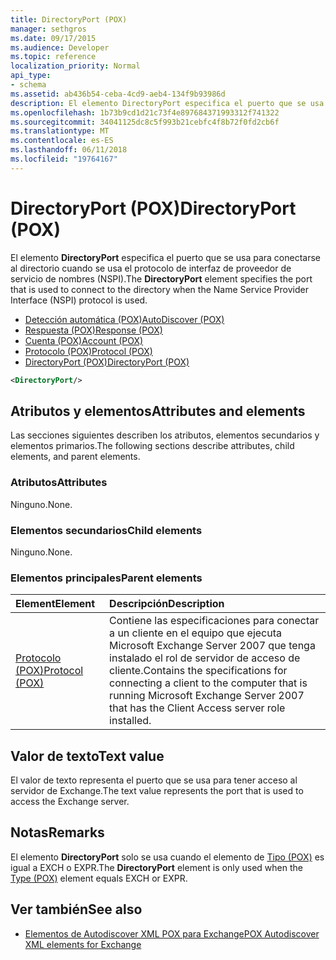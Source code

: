 ```yaml
---
title: DirectoryPort (POX)
manager: sethgros
ms.date: 09/17/2015
ms.audience: Developer
ms.topic: reference
localization_priority: Normal
api_type:
- schema
ms.assetid: ab436b54-ceba-4cd9-aeb4-134f9b93986d
description: El elemento DirectoryPort especifica el puerto que se usa para conectarse al directorio cuando se usa el protocolo de interfaz de proveedor de servicio de nombres (NSPI).
ms.openlocfilehash: 1b73b9cd1d21c73f4e897684371993312f741322
ms.sourcegitcommit: 34041125dc8c5f993b21cebfc4f8b72f0fd2cb6f
ms.translationtype: MT
ms.contentlocale: es-ES
ms.lasthandoff: 06/11/2018
ms.locfileid: "19764167"
---
```

# <a name="directoryport-pox"></a><span data-ttu-id="b6207-103">DirectoryPort (POX)</span><span class="sxs-lookup"><span data-stu-id="b6207-103">DirectoryPort (POX)</span></span>

<span data-ttu-id="b6207-104">El elemento **DirectoryPort** especifica el puerto que se usa para conectarse al directorio cuando se usa el protocolo de interfaz de proveedor de servicio de nombres (NSPI).</span><span class="sxs-lookup"><span data-stu-id="b6207-104">The **DirectoryPort** element specifies the port that is used to connect to the directory when the Name Service Provider Interface (NSPI) protocol is used.</span></span> 
  
- [<span data-ttu-id="b6207-105">Detección automática (POX)</span><span class="sxs-lookup"><span data-stu-id="b6207-105">AutoDiscover (POX)</span></span>](autodiscover-pox.md) 
- [<span data-ttu-id="b6207-106">Respuesta (POX)</span><span class="sxs-lookup"><span data-stu-id="b6207-106">Response (POX)</span></span>](response-pox.md)  
- [<span data-ttu-id="b6207-107">Cuenta (POX)</span><span class="sxs-lookup"><span data-stu-id="b6207-107">Account (POX)</span></span>](account-pox.md)  
- [<span data-ttu-id="b6207-108">Protocolo (POX)</span><span class="sxs-lookup"><span data-stu-id="b6207-108">Protocol (POX)</span></span>](protocol-pox.md)  
- [<span data-ttu-id="b6207-109">DirectoryPort (POX)</span><span class="sxs-lookup"><span data-stu-id="b6207-109">DirectoryPort (POX)</span></span>](directoryport-pox.md)
  
```xml
<DirectoryPort/>
```

## <a name="attributes-and-elements"></a><span data-ttu-id="b6207-110">Atributos y elementos</span><span class="sxs-lookup"><span data-stu-id="b6207-110">Attributes and elements</span></span>

<span data-ttu-id="b6207-111">Las secciones siguientes describen los atributos, elementos secundarios y elementos primarios.</span><span class="sxs-lookup"><span data-stu-id="b6207-111">The following sections describe attributes, child elements, and parent elements.</span></span>
  
### <a name="attributes"></a><span data-ttu-id="b6207-112">Atributos</span><span class="sxs-lookup"><span data-stu-id="b6207-112">Attributes</span></span>

<span data-ttu-id="b6207-113">Ninguno.</span><span class="sxs-lookup"><span data-stu-id="b6207-113">None.</span></span>
  
### <a name="child-elements"></a><span data-ttu-id="b6207-114">Elementos secundarios</span><span class="sxs-lookup"><span data-stu-id="b6207-114">Child elements</span></span>

<span data-ttu-id="b6207-115">Ninguno.</span><span class="sxs-lookup"><span data-stu-id="b6207-115">None.</span></span>
  
### <a name="parent-elements"></a><span data-ttu-id="b6207-116">Elementos principales</span><span class="sxs-lookup"><span data-stu-id="b6207-116">Parent elements</span></span>

|<span data-ttu-id="b6207-117">**Element**</span><span class="sxs-lookup"><span data-stu-id="b6207-117">**Element**</span></span>|<span data-ttu-id="b6207-118">**Descripción**</span><span class="sxs-lookup"><span data-stu-id="b6207-118">**Description**</span></span>|
|:-----|:-----|
|[<span data-ttu-id="b6207-119">Protocolo (POX)</span><span class="sxs-lookup"><span data-stu-id="b6207-119">Protocol (POX)</span></span>](protocol-pox.md) <br/> |<span data-ttu-id="b6207-120">Contiene las especificaciones para conectar a un cliente en el equipo que ejecuta Microsoft Exchange Server 2007 que tenga instalado el rol de servidor de acceso de cliente.</span><span class="sxs-lookup"><span data-stu-id="b6207-120">Contains the specifications for connecting a client to the computer that is running Microsoft Exchange Server 2007 that has the Client Access server role installed.</span></span>  <br/> |
   
## <a name="text-value"></a><span data-ttu-id="b6207-121">Valor de texto</span><span class="sxs-lookup"><span data-stu-id="b6207-121">Text value</span></span>

<span data-ttu-id="b6207-122">El valor de texto representa el puerto que se usa para tener acceso al servidor de Exchange.</span><span class="sxs-lookup"><span data-stu-id="b6207-122">The text value represents the port that is used to access the Exchange server.</span></span>
  
## <a name="remarks"></a><span data-ttu-id="b6207-123">Notas</span><span class="sxs-lookup"><span data-stu-id="b6207-123">Remarks</span></span>

<span data-ttu-id="b6207-124">El elemento **DirectoryPort** solo se usa cuando el elemento de [Tipo (POX)](type-pox.md) es igual a EXCH o EXPR.</span><span class="sxs-lookup"><span data-stu-id="b6207-124">The **DirectoryPort** element is only used when the [Type (POX)](type-pox.md) element equals EXCH or EXPR.</span></span> 
  
## <a name="see-also"></a><span data-ttu-id="b6207-125">Ver también</span><span class="sxs-lookup"><span data-stu-id="b6207-125">See also</span></span>

- [<span data-ttu-id="b6207-126">Elementos de Autodiscover XML POX para Exchange</span><span class="sxs-lookup"><span data-stu-id="b6207-126">POX Autodiscover XML elements for Exchange</span></span>](pox-autodiscover-xml-elements-for-exchange.md)

